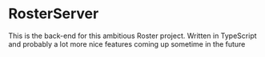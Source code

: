 # RosterServer

This is the back-end for this ambitious Roster project. Written in TypeScript and probably a lot more nice features coming up sometime in the future
